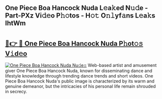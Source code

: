 ## One Piece Boa Hancock Nuda L𝚎a𝚔ed N𝚞𝚍e - Part-PXz Vi𝚍𝚎o P𝚑𝚘tos - H𝚘𝚝 O𝚗𝚕yf𝚊ns L𝚎a𝚔s IhtWm

# <h2><a href="http://kf6e7q.oniu.top/?m=One+Piece+Boa+Hancock+Nuda">🔗👉 🔴 One Piece Boa Hancock Nuda P𝚑ot𝚘𝚜 V𝚒d𝚎o</a></h2>

[![One Piece Boa Hancock Nuda Nu𝚍e𝚜](https://i.imgur.com/0qMVB7G.gif)](http://kf6e7q.oniu.top/?m=One+Piece+Boa+Hancock+Nuda)
Web-based artist and amusement giver One Piece Boa Hancock Nuda, known for disseminating dance and lifestyle knowledge through trending dance trends and short videos. One Piece Boa Hancock Nuda's public image is characterized by its warm and genuine demeanor, but the intricacies of his personal life remain shrouded in secrecy.  
